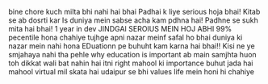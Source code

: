 bine chore kuch milta bhi nahi hai bhai
Padhai k liye serious hoja bhai!
Kitab se ab dosrti kar
Is duniya mein sabse acha kam pdhna hai!
Padhne se sukh mita hai bhai!
1 year in dev
JINDGAI SEROIUS MEIN HOJ ABHI
99% pecentile hona chahiye tujhge
apni nazar meinf safal ho bhai duniya ki nazar mein nahi hona
EDuationn pe buhuht kam karna hai bhai!!
Kisi ne ye smjahaya nahi tha pehle why education is important 
ab main samjhta huon toh dikkat wali bat nahin hai itni right
mahool ki importance buhut jada hai
mahool virtual mil skata hai udaipur se bhi 
values life mein honi hi chahiye
